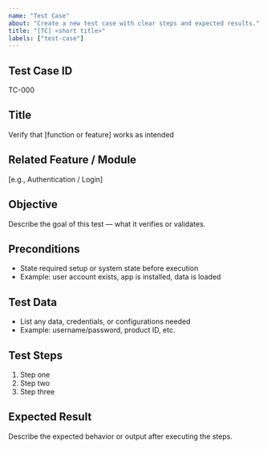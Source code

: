 ```yaml
---
name: "Test Case"
about: "Create a new test case with clear steps and expected results."
title: "[TC] <short title>"
labels: ["test-case"]
---
```


## Test Case ID
TC-000

## Title
Verify that [function or feature] works as intended

## Related Feature / Module
[e.g., Authentication / Login]

## Objective
Describe the goal of this test — what it verifies or validates.

## Preconditions
- State required setup or system state before execution
- Example: user account exists, app is installed, data is loaded

## Test Data
- List any data, credentials, or configurations needed
- Example: username/password, product ID, etc.

## Test Steps
1. Step one  
2. Step two  
3. Step three  

## Expected Result
Describe the expected behavior or output after executing the steps.

